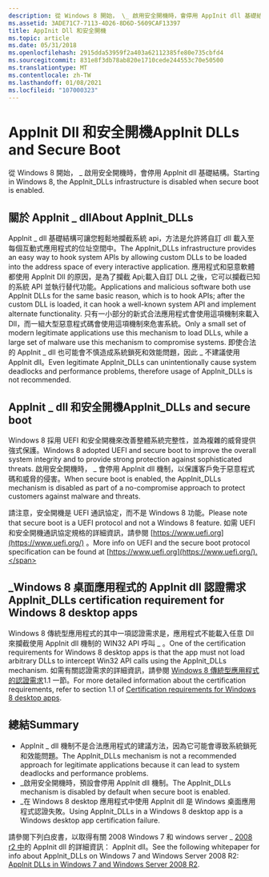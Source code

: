 ```yaml
---
description: 從 Windows 8 開始， \_ 啟用安全開機時，會停用 AppInit dll 基礎結構。
ms.assetid: 3ADE71C7-7113-4D26-8D6D-5609CAF13397
title: AppInit Dll 和安全開機
ms.topic: article
ms.date: 05/31/2018
ms.openlocfilehash: 2915dda53959f2a403a62112385fe80e735cbfd4
ms.sourcegitcommit: 831e8f3db78ab820e1710cede244553c70e50500
ms.translationtype: MT
ms.contentlocale: zh-TW
ms.lasthandoff: 01/08/2021
ms.locfileid: "107000323"
---
```

# <a name="appinit-dlls-and-secure-boot"></a><span data-ttu-id="cca5d-103">AppInit Dll 和安全開機</span><span class="sxs-lookup"><span data-stu-id="cca5d-103">AppInit DLLs and Secure Boot</span></span>

<span data-ttu-id="cca5d-104">從 Windows 8 開始， \_ 啟用安全開機時，會停用 AppInit dll 基礎結構。</span><span class="sxs-lookup"><span data-stu-id="cca5d-104">Starting in Windows 8, the AppInit\_DLLs infrastructure is disabled when secure boot is enabled.</span></span>

## <a name="about-appinit_dlls"></a><span data-ttu-id="cca5d-105">關於 AppInit \_ dll</span><span class="sxs-lookup"><span data-stu-id="cca5d-105">About AppInit\_DLLs</span></span>

<span data-ttu-id="cca5d-106">AppInit \_ dll 基礎結構可讓您輕鬆地攔截系統 api，方法是允許將自訂 dll 載入至每個互動式應用程式的位址空間中。</span><span class="sxs-lookup"><span data-stu-id="cca5d-106">The AppInit\_DLLs infrastructure provides an easy way to hook system APIs by allowing custom DLLs to be loaded into the address space of every interactive application.</span></span> <span data-ttu-id="cca5d-107">應用程式和惡意軟體都使用 AppInit Dll 的原因，是為了攔截 Api;載入自訂 DLL 之後，它可以攔截已知的系統 API 並執行替代功能。</span><span class="sxs-lookup"><span data-stu-id="cca5d-107">Applications and malicious software both use AppInit DLLs for the same basic reason, which is to hook APIs; after the custom DLL is loaded, it can hook a well-known system API and implement alternate functionality.</span></span> <span data-ttu-id="cca5d-108">只有一小部分的新式合法應用程式會使用這項機制來載入 Dll，而一組大型惡意程式碼會使用這項機制來危害系統。</span><span class="sxs-lookup"><span data-stu-id="cca5d-108">Only a small set of modern legitimate applications use this mechanism to load DLLs, while a large set of malware use this mechanism to compromise systems.</span></span> <span data-ttu-id="cca5d-109">即使合法的 AppInit \_ dll 也可能會不慎造成系統鎖死和效能問題，因此 \_ 不建議使用 AppInit dll。</span><span class="sxs-lookup"><span data-stu-id="cca5d-109">Even legitimate AppInit\_DLLs can unintentionally cause system deadlocks and performance problems, therefore usage of AppInit\_DLLs is not recommended.</span></span>

## <a name="appinit_dlls-and-secure-boot"></a><span data-ttu-id="cca5d-110">AppInit \_ dll 和安全開機</span><span class="sxs-lookup"><span data-stu-id="cca5d-110">AppInit\_DLLs and secure boot</span></span>

<span data-ttu-id="cca5d-111">Windows 8 採用 UEFI 和安全開機來改善整體系統完整性，並為複雜的威脅提供強式保護。</span><span class="sxs-lookup"><span data-stu-id="cca5d-111">Windows 8 adopted UEFI and secure boot to improve the overall system integrity and to provide strong protection against sophisticated threats.</span></span> <span data-ttu-id="cca5d-112">啟用安全開機時， \_ 會停用 AppInit dll 機制，以保護客戶免于惡意程式碼和威脅的侵害。</span><span class="sxs-lookup"><span data-stu-id="cca5d-112">When secure boot is enabled, the AppInit\_DLLs mechanism is disabled as part of a no-compromise approach to protect customers against malware and threats.</span></span>

<span data-ttu-id="cca5d-113">請注意，安全開機是 UEFI 通訊協定，而不是 Windows 8 功能。</span><span class="sxs-lookup"><span data-stu-id="cca5d-113">Please note that secure boot is a UEFI protocol and not a Windows 8 feature.</span></span> <span data-ttu-id="cca5d-114">如需 UEFI 和安全開機通訊協定規格的詳細資訊，請參閱 [https://www.uefi.org](https://www.uefi.org/) 。</span><span class="sxs-lookup"><span data-stu-id="cca5d-114">More info on UEFI and the secure boot protocol specification can be found at [https://www.uefi.org](https://www.uefi.org/).</span></span>

## <a name="appinit_dlls-certification-requirement-for-windows-8-desktop-apps"></a><span data-ttu-id="cca5d-115">\_Windows 8 桌面應用程式的 AppInit dll 認證需求</span><span class="sxs-lookup"><span data-stu-id="cca5d-115">AppInit\_DLLs certification requirement for Windows 8 desktop apps</span></span>

<span data-ttu-id="cca5d-116">Windows 8 傳統型應用程式的其中一項認證需求是，應用程式不能載入任意 Dll 來攔截使用 AppInit dll 機制的 WIN32 API 呼叫 \_ 。</span><span class="sxs-lookup"><span data-stu-id="cca5d-116">One of the certification requirements for Windows 8 desktop apps is that the app must not load arbitrary DLLs to intercept Win32 API calls using the AppInit\_DLLs mechanism.</span></span> <span data-ttu-id="cca5d-117">如需有關認證需求的詳細資訊，請參閱 [Windows 8 傳統型應用程式的認證需求](../win_cert/certification-requirements-for-windows-desktop-apps.md)1.1 一節。</span><span class="sxs-lookup"><span data-stu-id="cca5d-117">For more detailed information about the certification requirements, refer to section 1.1 of [Certification requirements for Windows 8 desktop apps](../win_cert/certification-requirements-for-windows-desktop-apps.md).</span></span>

## <a name="summary"></a><span data-ttu-id="cca5d-118">總結</span><span class="sxs-lookup"><span data-stu-id="cca5d-118">Summary</span></span>

-   <span data-ttu-id="cca5d-119">AppInit \_ dll 機制不是合法應用程式的建議方法，因為它可能會導致系統鎖死和效能問題。</span><span class="sxs-lookup"><span data-stu-id="cca5d-119">The AppInit\_DLLs mechanism is not a recommended approach for legitimate applications because it can lead to system deadlocks and performance problems.</span></span>
-   <span data-ttu-id="cca5d-120">\_啟用安全開機時，預設會停用 AppInit dll 機制。</span><span class="sxs-lookup"><span data-stu-id="cca5d-120">The AppInit\_DLLs mechanism is disabled by default when secure boot is enabled.</span></span>
-   <span data-ttu-id="cca5d-121">\_在 Windows 8 desktop 應用程式中使用 AppInit dll 是 Windows 桌面應用程式認證失敗。</span><span class="sxs-lookup"><span data-stu-id="cca5d-121">Using AppInit\_DLLs in a Windows 8 desktop app is a Windows desktop app certification failure.</span></span>

<span data-ttu-id="cca5d-122">請參閱下列白皮書，以取得有關 2008 Windows 7 和 windows server \_ [2008 r2 中](/previous-versions/windows/hardware/download/dn550976(v=vs.85))的 AppInit dll 的詳細資訊： AppInit dll。</span><span class="sxs-lookup"><span data-stu-id="cca5d-122">See the following whitepaper for info about AppInit\_DLLs on Windows 7 and Windows Server 2008 R2: [AppInit DLLs in Windows 7 and Windows Server 2008 R2](/previous-versions/windows/hardware/download/dn550976(v=vs.85)).</span></span>

 

 
